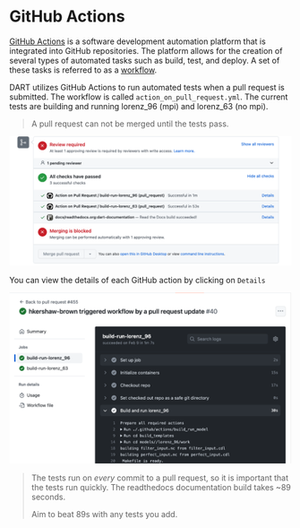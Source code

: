 # GitHub Actions

[GitHub Actions]((https://docs.github.com/en/actions/quickstart)) is a software development automation platform that is integrated into GitHub repositories. The platform allows for the creation of several types of automated tasks such as build, test, and deploy. A set of these tasks is referred to as a [workflow](./github-actions-workflow.md).

DART utilizes GitHub Actions to run automated tests when a pull request is submitted.
The workflow is called `action_on_pull_request.yml`.
The current tests are building and running lorenz\_96 (mpi) and lorenz\_63 (no mpi).

> A pull request can not be merged until the tests pass.

![actions](images/actions.png)

You can view the details of each GitHub action by clicking on `Details`

![details](images/details.png)

>The tests run on _every_ commit to a pull request, so it is important that the tests run quickly.  The readthedocs documentation build takes ~89 seconds.  
>
>Aim to beat 89s with any tests you add.
